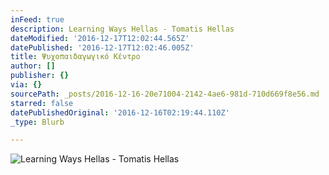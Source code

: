 ```yaml
---
inFeed: true
description: Learning Ways Hellas - Tomatis Hellas
dateModified: '2016-12-17T12:02:44.565Z'
datePublished: '2016-12-17T12:02:46.005Z'
title: Ψυχοπαιδαγωγικό Κέντρο
author: []
publisher: {}
via: {}
sourcePath: _posts/2016-12-16-20e71004-2142-4ae6-981d-710d669f8e56.md
starred: false
datePublishedOriginal: '2016-12-16T02:19:44.110Z'
_type: Blurb

---
```

![Learning Ways Hellas - Tomatis Hellas](https://the-grid-user-content.s3-us-west-2.amazonaws.com/680f2146-48df-422a-9d44-bcf420c303bc.gif)
